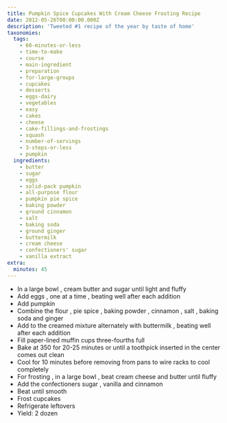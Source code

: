```yaml
---
title: Pumpkin Spice Cupcakes With Cream Cheese Frosting Recipe
date: 2012-05-26T00:00:00.000Z
description: 'Tweeted #1 recipe of the year by taste of home'
taxonomies:
  tags:
    - 60-minutes-or-less
    - time-to-make
    - course
    - main-ingredient
    - preparation
    - for-large-groups
    - cupcakes
    - desserts
    - eggs-dairy
    - vegetables
    - easy
    - cakes
    - cheese
    - cake-fillings-and-frostings
    - squash
    - number-of-servings
    - 3-steps-or-less
    - pumpkin
  ingredients:
    - butter
    - sugar
    - eggs
    - solid-pack pumpkin
    - all-purpose flour
    - pumpkin pie spice
    - baking powder
    - ground cinnamon
    - salt
    - baking soda
    - ground ginger
    - buttermilk
    - cream cheese
    - confectioners' sugar
    - vanilla extract
extra:
  minutes: 45
---
```

 - In a large bowl , cream butter and sugar until light and fluffy
 - Add eggs , one at a time , beating well after each addition
 - Add pumpkin
 - Combine the flour , pie spice , baking powder , cinnamon , salt , baking soda and ginger
 - Add to the creamed mixture alternately with buttermilk , beating well after each addition
 - Fill paper-lined muffin cups three-fourths full
 - Bake at 350 for 20-25 minutes or until a toothpick inserted in the center comes out clean
 - Cool for 10 minutes before removing from pans to wire racks to cool completely
 - For frosting , in a large bowl , beat cream cheese and butter until fluffy
 - Add the confectioners sugar , vanilla and cinnamon
 - Beat until smooth
 - Frost cupcakes
 - Refrigerate leftovers
 - Yield: 2 dozen
